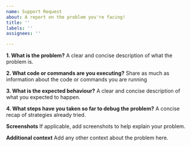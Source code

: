 ```yaml
---
name: Support Request
about: A report on the problem you're facing!
title: ''
labels: ''
assignees: ''

---
```


**1. What is the problem?**
A clear and concise description of what the problem is.

**2. What code or commands are you executing?**
Share as much as information about the code or commands you are running

**3. What is the expected behaviour?**
A clear and concise description of what you expected to happen.

**4. What steps have you taken so far to debug the problem?**
A concise recap of strategies already tried.

**Screenshots**
If applicable, add screenshots to help explain your problem.

**Additional context**
Add any other context about the problem here.
